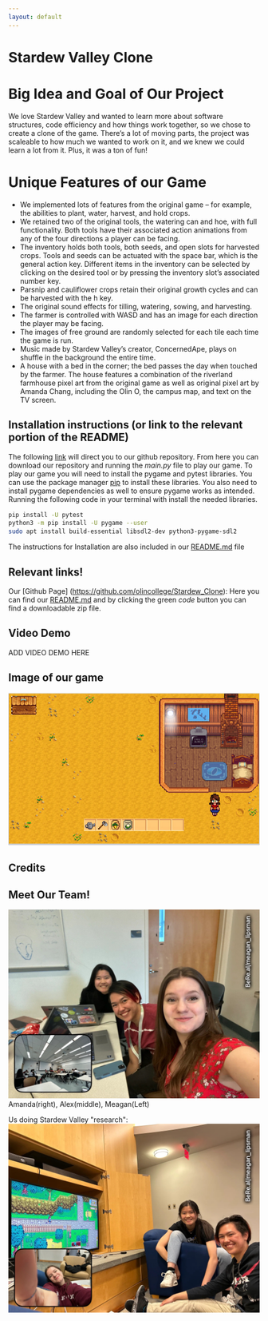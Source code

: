 ```yaml
---
layout: default
---
```

# Stardew Valley Clone

# Big Idea and Goal of Our Project 

We love Stardew Valley and wanted to learn more about software structures, code efficiency and how things work together, so we chose to create a clone of the game. There’s a lot of moving parts, the project was scaleable to how much we wanted to work on it, and we knew we could learn a lot from it. Plus, it was a ton of fun!

# Unique Features of our Game 
- We implemented lots of features from the original game – for example, the abilities to plant, water, harvest, and hold crops. 
- We retained two of the original tools, the watering can and hoe, with full functionality. Both tools have their associated action animations from any of the four directions a player can be facing.
- The inventory holds both tools, both seeds, and open slots for harvested crops. Tools and seeds can be actuated with the space bar, which is the general action key. Different items in the inventory can be selected by clicking on the desired tool or by pressing the inventory slot’s associated number key.
- Parsnip and cauliflower crops retain their original growth cycles and can be harvested with the h key.
- The original sound effects for tilling, watering, sowing, and harvesting.
- The farmer is controlled with WASD and has an image for each direction the player may be facing. 
- The images of free ground are randomly selected for each tile each time the game is run. 
- Music made by Stardew Valley’s creator, ConcernedApe, plays on shuffle in the background the entire time. 
- A house with a bed in the corner; the bed passes the day when touched by the farmer. The house features a combination of the riverland farmhouse pixel art from the original game as well as original pixel art by Amanda Chang, including the Olin O, the campus map, and text on the TV screen.

## Installation instructions (or link to the relevant portion of the README)
The following [link](https://github.com/olincollege/Stardew_Clone) will direct you to our github repository. From here you can download our repository and running the *main.py* file to play our game. To play our game you will need to install the pygame and pytest libraries. You can use the package manager [pip](https://pip.pypa.io/en/stable/) to install these libraries. You also need to install pygame dependencies as well to ensure pygame works as intended. Running the following code in your terminal with install the needed libraries. 

```bash
pip install -U pytest 
python3 -m pip install -U pygame --user
sudo apt install build-essential libsdl2-dev python3-pygame-sdl2
```

The instructions for Installation are also included in our [README.md](https://github.com/olincollege/Stardew_Clone/blob/main/README.md) file 

## Relevant links!
Our [Github Page] (https://github.com/olincollege/Stardew_Clone): Here you can find our [README.md](https://github.com/olincollege/) and by clicking the green *code* button you can find a downloadable zip file.


## Video Demo 

ADD VIDEO DEMO HERE 

## Image of our game 
![Image of our game](Stardew_Clone_Game_Photo.PNG)

## Credits 

## Meet Our Team!
![Team Photo](Team_Photo.JPG)
Amanda(right), Alex(middle), Meagan(Left)

Us doing Stardew Valley "research": 
![Research](Research.JPG)